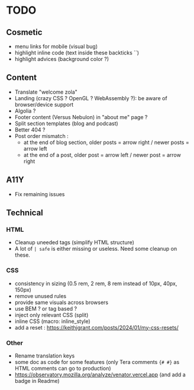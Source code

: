# TODO

## Cosmetic

- menu links for mobile (visual bug)
- highlight inline code (text inside these backticks ``)
- highlight advices (background color ?)

## Content

- Translate "welcome zola"
- Landing (crazy CSS ? OpenGL ? WebAssembly ?): be aware of browser/device support
- Algolia ?
- Footer content (Versus Nebulon) in "about me" page ?
- Split section templates (blog and podcast)
- Better 404 ?
- Post order mismatch :
  - at the end of blog section, older posts = arrow right / newer posts = arrow left
  - at the end of a post, older post = arrow left / newer post = arrow right

## A11Y

- Fix remaining issues

## Technical

### HTML

- Cleanup uneeded tags (simplify HTML structure)
- A lot of `| safe` is either missing or useless. Need some cleanup on these.

### CSS

- consistency in sizing (0.5 rem, 2 rem, 8 rem instead of 10px, 40px, 150px)
- remove unused rules
- provide same visuals across browsers
- use BEM ? or tag based ?
- inject only relevant CSS (split)
- inline CSS (macro: inline_style)
- add a reset : <https://keithjgrant.com/posts/2024/01/my-css-resets/>

### Other

- Rename translation keys
- some doc as code for some features (only Tera comments `{# #}` as HTML comments can go to production)
- <https://observatory.mozilla.org/analyze/venator.vercel.app> (and add a badge in Readme)
